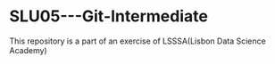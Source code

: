 # SLU05---Git-Intermediate

This repository is a part of an exercise of LSSSA(Lisbon Data Science Academy)
